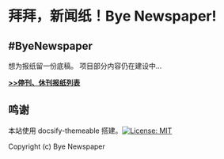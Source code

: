 # 拜拜，新闻纸！Bye Newspaper! 


## #ByeNewspaper

想为报纸留一份底稿。
项目部分内容仍在建设中...

**[>>停刊、休刊报纸列表](https://byenewspaper.com/#/list)**


## 鸣谢

本站使用 docsify-themeable 搭建。[![License: MIT](https://img.shields.io/badge/License-MIT-yellow.svg?style=flat-square)](https://github.com/jhildenbiddle/docsify-themeable/blob/master/LICENSE)

Copyright (c) Bye Newspaper



